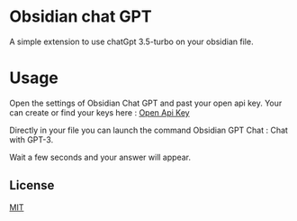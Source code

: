 # Obsidian chat GPT

A simple extension to use chatGpt 3.5-turbo on your obsidian file.

# Usage

Open the settings of Obsidian Chat GPT and past your open api key.
Your can create or find your keys here : [Open Api Key](https://platform.openai.com/account/api-keys)

Directly in your file you can launch the command Obsidian GPT Chat : Chat with GPT-3.

Wait a few seconds and your answer will appear.

## License

[MIT](https://choosealicense.com/licenses/mit/)
